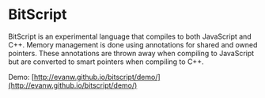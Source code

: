 # BitScript

BitScript is an experimental language that compiles to both JavaScript and C++. Memory management is done using annotations for shared and owned pointers. These annotations are thrown away when compiling to JavaScript but are converted to smart pointers when compiling to C++.

Demo: [http://evanw.github.io/bitscript/demo/](http://evanw.github.io/bitscript/demo/)
